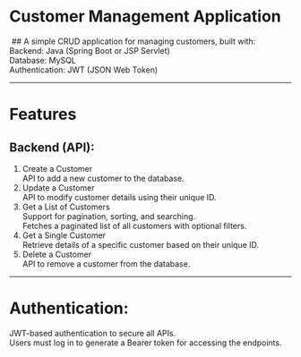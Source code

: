 # Customer Management Application
<img src = ""/>
## A simple CRUD application for managing customers, built with: <br> 
Backend: Java (Spring Boot or JSP Servlet)<br> 
Database: MySQL<br> 
Authentication: JWT (JSON Web Token)<br> 
<hr>

# Features
## Backend (API):
1. Create a Customer <br>
API to add a new customer to the database. <br>
2. Update a Customer <br>
API to modify customer details using their unique ID. <br> 
3. Get a List of Customers <br>
Support for pagination, sorting, and searching. <br>
Fetches a paginated list of all customers with optional filters. <br>
4. Get a Single Customer <br>
Retrieve details of a specific customer based on their unique ID.<br>
5. Delete a Customer <br>
API to remove a customer from the database. <br>
<hr>

# Authentication:
JWT-based authentication to secure all APIs. <br>
Users must log in to generate a Bearer token for accessing the endpoints. <br>


